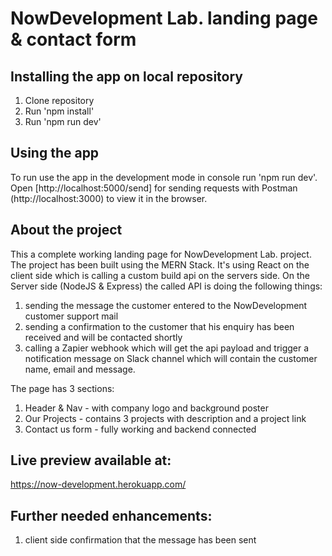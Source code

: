 # NowDevelopment Lab. landing page & contact form

## Installing the app on local repository

1. Clone repository
2. Run 'npm install'
3. Run 'npm run dev'

## Using the app

To run use the app in the development mode in console run 'npm run dev'.\
Open [http://localhost:5000/send] for sending requests with Postman (http://localhost:3000) to view it in the browser.

## About the project

This a complete working landing page for NowDevelopment Lab. project. The project has been built using the MERN Stack. It's using React on the client side which is calling a custom build api on the servers side. On the Server side (NodeJS & Express) the called API is doing the following things:
1. sending the message the customer entered to the NowDevelopment customer support mail
2. sending a confirmation to the customer that his enquiry has been received and will be contacted shortly
3. calling a Zapier webhook which will get the api payload and trigger a notification message on Slack channel which will contain the customer name, email and message.

The page has 3 sections: 

1. Header & Nav - with company logo and background poster
2. Our Projects - contains 3 projects with description and a project link
3. Contact us form  - fully working and backend connected

## Live preview available at:

https://now-development.herokuapp.com/


## Further needed enhancements:

1. client side confirmation that the message has been sent


